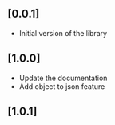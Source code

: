 ## [0.0.1]
- Initial version of the library


## [1.0.0]
- Update the documentation
- Add object to json feature

## [1.0.1]
